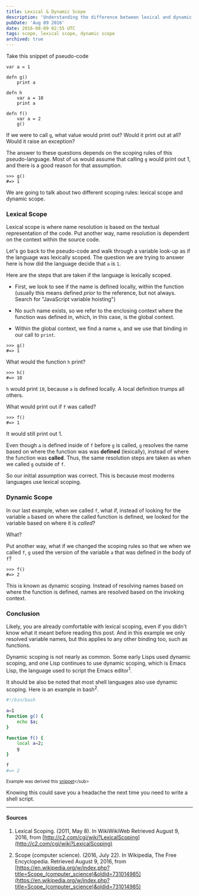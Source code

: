 ```yaml
---
title: Lexical & Dynamic Scope
description: 'Understanding the difference between lexical and dynamic scoping - how variable resolution differs based on code structure versus call stack.'
pubDate: 'Aug 09 2016'
date: 2016-08-09 02:55 UTC
tags: scope, lexical scope, dynamic scope
archived: true
---
```


Take this snippet of pseudo-code

```
var a = 1

defn g()
    print a

defn h
    var a = 10
    print a

defn f()
    var a = 2
    g()
```

If we were to call `g`, what value would print out? Would it print out at all? Would it raise an exception?

The answer to these questions depends on the scoping rules of this pseudo-language. Most of us would assume that calling `g` would print out 1, and there is a good reason for that assumption.

```
>>> g()
#=> 1
```

We are going to talk about two different scoping rules: lexical scope and dynamic scope.


### Lexical Scope

Lexical scope is where name resolution is based on the textual representation of the code. Put another way, name resolution is dependent on the context within the source code.

Let's go back to the pseudo-code and walk through a variable look-up as if the language was lexically scoped. The question we are trying to answer here is how did the language decide that `a` is `1`.

Here are the steps that are taken if the language is lexically scoped.

* First, we look to see if the name is defined locally, within the function (usually this means defined _prior_ to the reference, but not always. Search for "JavaScript variable hoisting")

* No such name exists, so we refer to the enclosing context where the function was defined in, which, in this case, is the global context.

* Within the global context, we find a name `a`, and we use that binding in our call to `print`.

```
>>> g()
#=> 1
```

What would the function `h` print?

```
>>> h()
#=> 10
```

`h` would print `10`, because `a` is defined locally. A local definition trumps all others.

What would print out if `f` was called?

```
>>> f()
#=> 1
```

It would still print out 1.

Even though `a` is defined inside of `f` before `g` is called, `g` resolves the name based on where the function was was **defined** (lexically), instead of where the function was **called**. Thus, the same resolution steps are taken as when we called `g` outside of `f`.

So our initial assumption was correct. This is because most moderns languages use lexical scoping.


### Dynamic Scope


In our last example, when we called `f`, what if, instead of looking for the variable `a` based on where the called function is defined, we looked for the variable based on where it is _called_?

What?

Put another way, what if we changed the scoping rules so that we when we called `f`, `g` used the version of the variable `a` that was defined in the body of `f`?

```
>>> f()
#=> 2
```

This is known as dynamic scoping. Instead of resolving names based on where the function is defined, names are resolved based on the invoking context.


### Conclusion

Likely, you are already comfortable with lexical scoping, even if you didn't know what it meant before reading this post. And in this example we only resolved variable names, but this applies to any other binding too, such as functions.

Dynamic scoping is not nearly as common. Some early Lisps used dynamic scoping, and one Lisp continues to use dynamic scoping, which is Emacs Lisp, the language used to script the Emacs editor<sup>1</sup>.

It should be also be noted that most shell languages also use dynamic scoping. Here is an example in bash<sup>2</sup>.

```bash
#!/bin/bash

a=1
function g() {
    echo $a;
}

function f() {
    local a=2;
    g
}

f
#=> 2

```
<sub>Example was derived this [snippet](https://en.wikipedia.org/w/index.php?title=Scope_(computer_science)&oldid=731014985#Lexical_scoping)</sub>

Knowing this could save you a headache the next time you need to write a shell script.

---

#### Sources

1. Lexical Scoping. (2011, May 8). In WikiWikiWeb Retrieved August 9, 2016, from [http://c2.com/cgi/wiki?LexicalScoping](http://c2.com/cgi/wiki?LexicalScoping)

2. Scope (computer science). (2016, July 22). In Wikipedia, The Free Encyclopedia. Retrieved August 9, 2016, from [https://en.wikipedia.org/w/index.php?title=Scope_(computer_science)&oldid=731014985](https://en.wikipedia.org/w/index.php?title=Scope_(computer_science)&oldid=731014985)
